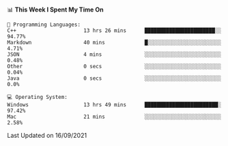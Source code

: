 
<!--START_SECTION:waka-->
📊 **This Week I Spent My Time On** 

```text
💬 Programming Languages: 
C++                      13 hrs 26 mins      ███████████████████████░░   94.77% 
Markdown                 40 mins             █░░░░░░░░░░░░░░░░░░░░░░░░   4.71% 
JSON                     4 mins              ░░░░░░░░░░░░░░░░░░░░░░░░░   0.48% 
Other                    0 secs              ░░░░░░░░░░░░░░░░░░░░░░░░░   0.04% 
Java                     0 secs              ░░░░░░░░░░░░░░░░░░░░░░░░░   0.0%

💻 Operating System: 
Windows                  13 hrs 49 mins      ████████████████████████░   97.42% 
Mac                      21 mins             ░░░░░░░░░░░░░░░░░░░░░░░░░   2.58%

```


 Last Updated on 16/09/2021
<!--END_SECTION:waka-->
